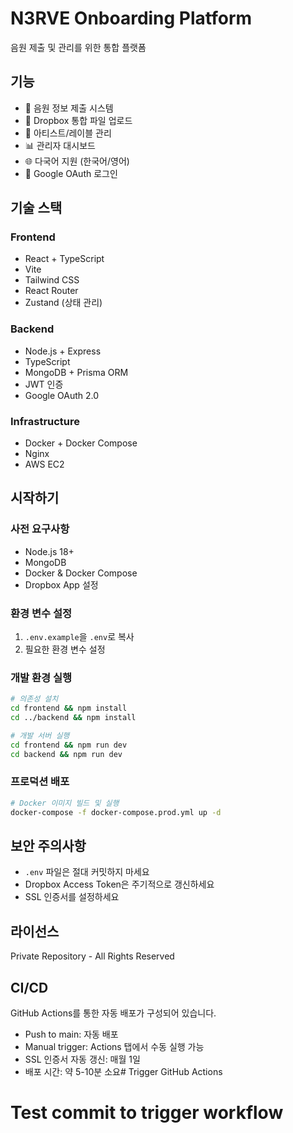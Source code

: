 # N3RVE Onboarding Platform

음원 제출 및 관리를 위한 통합 플랫폼

## 기능

- 🎵 음원 정보 제출 시스템
- 📁 Dropbox 통합 파일 업로드
- 👥 아티스트/레이블 관리
- 📊 관리자 대시보드
- 🌐 다국어 지원 (한국어/영어)
- 🔐 Google OAuth 로그인

## 기술 스택

### Frontend
- React + TypeScript
- Vite
- Tailwind CSS
- React Router
- Zustand (상태 관리)

### Backend
- Node.js + Express
- TypeScript
- MongoDB + Prisma ORM
- JWT 인증
- Google OAuth 2.0

### Infrastructure
- Docker + Docker Compose
- Nginx
- AWS EC2

## 시작하기

### 사전 요구사항
- Node.js 18+
- MongoDB
- Docker & Docker Compose
- Dropbox App 설정

### 환경 변수 설정
1. `.env.example`을 `.env`로 복사
2. 필요한 환경 변수 설정

### 개발 환경 실행

```bash
# 의존성 설치
cd frontend && npm install
cd ../backend && npm install

# 개발 서버 실행
cd frontend && npm run dev
cd backend && npm run dev
```

### 프로덕션 배포

```bash
# Docker 이미지 빌드 및 실행
docker-compose -f docker-compose.prod.yml up -d
```

## 보안 주의사항

- `.env` 파일은 절대 커밋하지 마세요
- Dropbox Access Token은 주기적으로 갱신하세요
- SSL 인증서를 설정하세요

## 라이선스

Private Repository - All Rights Reserved

## CI/CD

GitHub Actions를 통한 자동 배포가 구성되어 있습니다.
- Push to main: 자동 배포
- Manual trigger: Actions 탭에서 수동 실행 가능
- SSL 인증서 자동 갱신: 매월 1일
- 배포 시간: 약 5-10분 소요# Trigger GitHub Actions
# Test commit to trigger workflow
